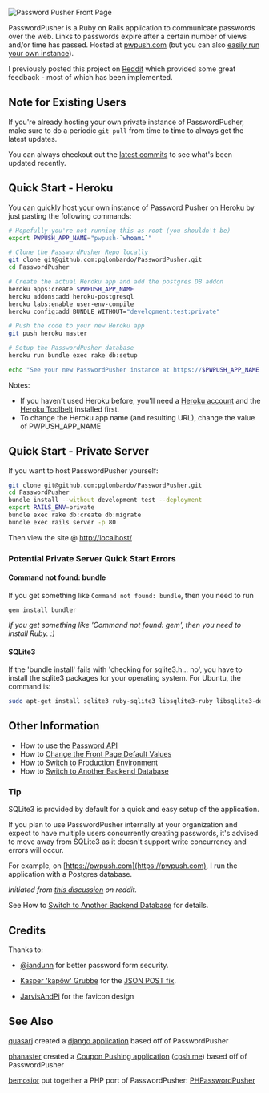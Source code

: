 ![Password Pusher Front Page](https://s3-eu-west-1.amazonaws.com/pwpush/Password+Pusher+Front+Page.png)

PasswordPusher is a Ruby on Rails application to communicate passwords over the web. Links to passwords expire after a certain number of views and/or time has passed. Hosted at [pwpush.com](https://pwpush.com) (but you can also [easily run your own instance](#quick-start---heroku)).

I previously posted this project on [Reddit](http://www.reddit.com/r/sysadmin/comments/pfda0/do_you_email_out_passwords_i_wrote_this_utility/) which provided some great feedback - most of which has been implemented.

## Note for Existing Users

If you're already hosting your own private instance of PasswordPusher, make sure to do a periodic `git pull` from time to time to always get the latest updates. 

You can always checkout out the [latest commits](https://github.com/pglombardo/PasswordPusher/commits/master) to see what's been updated recently.

## Quick Start - Heroku

You can quickly host your own instance of Password Pusher on [Heroku](https://www.heroku.com) by just pasting the following commands:
```sh
# Hopefully you're not running this as root (you shouldn't be)
export PWPUSH_APP_NAME="pwpush-`whoami`"

# Clone the PasswordPusher Repo locally
git clone git@github.com:pglombardo/PasswordPusher.git
cd PasswordPusher

# Create the actual Heroku app and add the postgres DB addon
heroku apps:create $PWPUSH_APP_NAME
heroku addons:add heroku-postgresql
heroku labs:enable user-env-compile
heroku config:add BUNDLE_WITHOUT="development:test:private"

# Push the code to your new Heroku app
git push heroku master

# Setup the PasswordPusher database
heroku run bundle exec rake db:setup

echo "See your new PasswordPusher instance at https://$PWPUSH_APP_NAME.herokuapp.com"
```
Notes:

* If you haven't used Heroku before, you'll need a [Heroku account](https://id.heroku.com/signup) and the [Heroku Toolbelt](https://toolbelt.heroku.com/) installed first.
* To change the Heroku app name (and resulting URL), change the value of PWPUSH_APP_NAME

## Quick Start - Private Server

If you want to host PasswordPusher yourself:

```sh
git clone git@github.com:pglombardo/PasswordPusher.git
cd PasswordPusher
bundle install --without development test --deployment
export RAILS_ENV=private
bundle exec rake db:create db:migrate
bundle exec rails server -p 80
```
    
Then view the site @ [http://localhost/](http://localhost/)

### Potential Private Server Quick Start Errors

#### Command not found: bundle

If you get something like `Command not found: bundle`, then you need to run

    gem install bundler

_If you get something like 'Command not found: gem', then you need to install Ruby. :)_

#### SQLite3

If the 'bundle install' fails with 'checking for sqlite3.h... no', you have to install the sqlite3 packages for your operating system.  For Ubuntu, the command is:

```sh
sudo apt-get install sqlite3 ruby-sqlite3 libsqlite3-ruby libsqlite3-dev
```

## Other Information

* How to use the [Password API](https://github.com/pglombardo/PasswordPusher/wiki/Password-API)
* How to [Change the Front Page Default Values](https://github.com/pglombardo/PasswordPusher/wiki/Changing-the-Front-Page-Default-Values)
* How to [Switch to Production Environment](https://github.com/pglombardo/PasswordPusher/wiki/Switch-to-Production-Environment)
* How to [Switch to Another Backend Database](https://github.com/pglombardo/PasswordPusher/wiki/Switch-to-Another-Backend-Database)

### Tip

SQLite3 is provided by default for a quick and easy setup of the application.

If you plan to use PasswordPusher internally at your organization and expect to have multiple users concurrently creating passwords, it's advised to move away from SQLite3 as it doesn't support write concurrency and errors will occur.  

For example, on [https://pwpush.com](https://pwpush.com), I run the application with a Postgres database.

*Initiated from [this discussion](http://www.reddit.com/r/sysadmin/comments/yxps8/passwordpusher_best_way_to_deliver_passwords_to/c5zwts9) on reddit.*

See How to [Switch to Another Backend Database](https://github.com/pglombardo/PasswordPusher/wiki/Switch-to-Another-Backend-Database) for details.

## Credits

Thanks to:

* [@iandunn](https://github.com/iandunn) for better password form security.

* [Kasper 'kapöw' Grubbe](https://github.com/kaspergrubbe) for the [JSON POST fix](https://github.com/pglombardo/PasswordPusher/pull/3).

* [JarvisAndPi](http://www.reddit.com/user/JarvisAndPi) for the favicon design

## See Also

[quasarj](https://github.com/quasarj) created a [django application](https://github.com/quasarj/projectgiraffe) based off of PasswordPusher

[phanaster](https://github.com/phanaster) created a [Coupon Pushing application](https://github.com/phanaster/cpsh.me) ([cpsh.me](http://cpsh.me/)) based off of PasswordPusher

[bemosior](https://github.com/bemosior) put together a PHP port of PasswordPusher: [PHPasswordPusher](https://github.com/bemosior/PHPasswordPusher)



